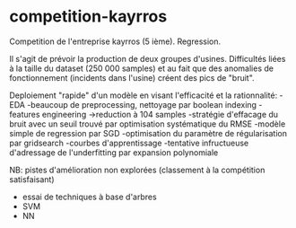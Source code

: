 # competition-kayrros
Competition de l'entreprise kayrros (5 ième). Regression.

Il s'agit de prévoir la production de deux groupes d'usines.
Difficultés liées à la taille du dataset (250 000 samples) et au fait que des anomalies de fonctionnement (incidents dans l'usine) créent des pics de "bruit".

Deploiement "rapide" d'un modèle en visant l'efficacité et la rationnalité:
-EDA
-beaucoup de preprocessing, nettoyage par boolean indexing
-features engineering ->reduction à 104 samples
-stratégie d'effacage du bruit avec un seuil trouvé par optimisation systématique du RMSE
-modèle simple de regression par SGD
-optimisation du paramètre de régularisation par gridsearch
-courbes d'apprentissage
-tentative infructueuse d'adressage de l'underfitting par expansion polynomiale

NB: pistes d'amélioration non explorées (classement à la compétition satisfaisant)
- essai de techniques à base d'arbres 
- SVM
- NN
